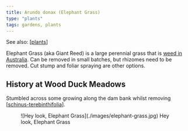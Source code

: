 ```yaml
---
title: Arundo donax (Elephant Grass)
type: "plants"
tags: gardens, plants 
---
```


See also: [[plants]]

Elephant Grass (aka Giant Reed) is a large perennial grass that is [weed in Australia](https://weeds.org.au/profiles/giant-reed-elephant/). Can be removed in small batches, but rhizomes need to be removed. Cut stump and foliar spraying are other options. 

## History at Wood Duck Meadows

Stumbled across some growing along the dam bank whilst removing [[schinus-terebinthifolia]]. 

<figure markdown>
![Hey look, Elephant Grass](./images/elephant-grass.jpg)
<caption>Hey look, Elephant Grass</caption>
</figure>

[//begin]: # "Autogenerated link references for markdown compatibility"
[plants]: plants "Plants"
[schinus-terebinthifolia]: schinus-terebinthifolia "Schinus Terebinthifolia (Brazilian pepper tree)"
[//end]: # "Autogenerated link references"